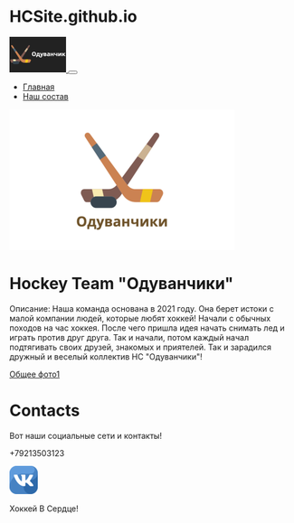 # HCSite.github.io
<!DOCTYPE html>
<html lang="en">
  <head>
    <meta charset="UTF-8" />
    <meta http-equiv="X-UA-Compatible" content="IE=edge" />
    <meta name="viewport" content="width=device-width, initial-scale=1.0" />
    <title>Your Site</title>
    <link
      rel="stylesheet"
      href="https://cdn.jsdelivr.net/npm/bootstrap@5.2.2/dist/css/bootstrap.min.css"
    />
    <script src="https://cdn.jsdelivr.net/npm/bootstrap@5.2.2/dist/js/bootstrap.bundle.min.js"></script>
    <link rel="stylesheet" href="Styles.css" />
  </head>
  <body>
    <nav class="navbar navbar-dark navbar-expand-lg bg-dark">
      <div class="container">
        <a class="navbar-brand p-0" href="/">
          <img src="Logo.png" alt="Logo" width="100px" />
        </a>
        <button
          class="navbar-toggler"
          type="button"
          data-bs-toggle="collapse"
          data-bs-target="#navbarSupportedContent"
          aria-controls="navbarSupportedContent"
          aria-expanded="false"
          aria-label="Toggle navigation"
        >
          <span class="navbar-toggler-icon"></span>
        </button>
        <div class="collapse navbar-collapse" id="navbarSupportedContent">
          <ul class="navbar-nav me-auto mb-2 mb-lg-0">
            <li class="nav-item">
              <a class="nav-link active" aria-current="page" href="/"
                >Главная</a
              >
            </li>
            <li class="nav-item">
              <a class="nav-link" href="Index copy.html">Наш состав</a>
            </li>
          </ul>
        </div>
      </div>
    </nav>
    <div class="container text-center">
      <div class="row">
        <div class="col-lg-6 col-md-8 mx-auto">
          <img src="Logo2.png" alt="Logo2" />
          <h1 class="Pa">Hockey Team "Одуванчики"</h1>
          <p class="opi">
            Описание: Наша команда основана в 2021 году. Она берет истоки с
            малой компании людей, которые любят хоккей! Начали с обычных походов
            на час хоккея. После чего пришла идея начать снимать лед и играть
            против друг друга. Так и начали, потом каждый начал подтягивать
            своих друзей, знакомых и приятелей. Так и зарадился дружный и
            веселый коллектив HC "Одуванчики"!
          </p>
        </div>
      </div>
      <a href="GlavPhoto.jpeg" class="btn btn-primary my-5" target="_blank"
        >Общее фото1</a
      >
    </div>
    <!-- <div>
      <img src="GlavPhoto.jpeg" alt="GlavPhoto" class="GlavPhoto" />
    </div> -->
    <footer class="contact text-center">
      <div class="containerS text-white">
        <div class="contacts-titel">
          <h1 class="titel-1">Contacts</h1>
        </div>
        <div class="contacts-content">
          <p>Вот наши социальные сети и контакты!</p>
        </div>
        <div class="contacts-button text-white">
          <p>+79213503123</p>
        </div>
        <div class="contacts-social">
          <a href="https://vk.com/hcodyvanchiki" target="_blank"
            ><img src="VKS.png" alt="VK"
          /></a>
        </div>
        <div class="contact-footer my-3">
          <p>Хоккей В Сердце!</p>
        </div>
      </div>
    </footer>
  </body>
</html>
